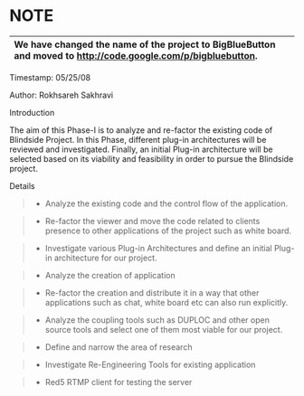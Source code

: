 # NOTE #
| **We have changed the name of the project to BigBlueButton and moved to http://code.google.com/p/bigbluebutton.** |
|:------------------------------------------------------------------------------------------------------------------|


Timestamp: 05/25/08

Author: Rokhsareh Sakhravi

Introduction

The aim of this Phase-I is to analyze and re-factor the existing code of Blindside Project. In this Phase, different plug-in architectures will be reviewed and investigated.  Finally, an initial Plug-in architecture will be selected based on its viability and feasibility in order to pursue the Blindside project.

Details
> - Analyze the existing code and the control flow of the application.

> - Re-factor the viewer and move the code related to clients presence to other     applications of the project such as white board.

> - Investigate various Plug-in Architectures and define an initial Plug-in architecture for our project.

> - Analyze the creation of application

> - Re-factor the creation and distribute it in a way that other applications such as chat, white board etc can also run explicitly.

> - Analyze the coupling tools such as DUPLOC and other open source tools and select one of them most viable for our project.

> - Define and narrow the area of research

> - Investigate Re-Engineering Tools for existing application

> - Red5 RTMP client for testing the server